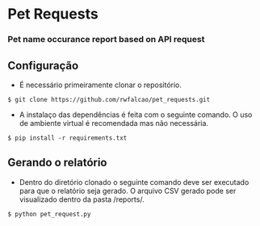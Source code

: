 # Pet Requests

### Pet name occurance report based on API request

## Configuração
* É necessário primeiramente clonar o repositório.

```
$ git clone https://github.com/rwfalcao/pet_requests.git
```

* A instalaço das dependências é feita com o seguinte comando. O uso de ambiente virtual é recomendada mas não necessária.
```
$ pip install -r requirements.txt
```

## Gerando o relatório
* Dentro do diretório clonado o seguinte comando deve ser executado para que o relatório seja gerado. O arquivo CSV gerado pode ser visualizado dentro da pasta /reports/.
```
$ python pet_request.py
```

